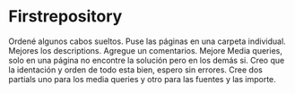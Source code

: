 # Firstrepository

Ordené algunos cabos sueltos.
Puse las páginas en una carpeta individual.
Mejores los descriptions.
Agregue un comentarios. 
Mejore Media queries, solo en una página no encontre la solución pero en los demás si.
Creo que la identación y orden de todo esta bien, espero sin errores.
Cree dos partials uno para los media queries y otro para las fuentes y las importe.


